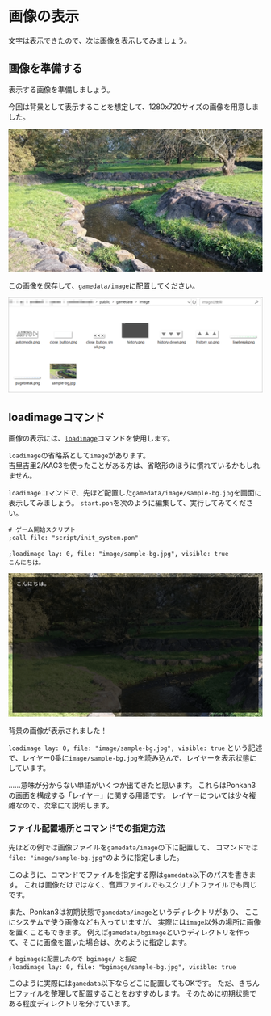 # 画像の表示

文字は表示できたので、次は画像を表示してみましょう。

## 画像を準備する

表示する画像を準備しましょう。

今回は背景として表示することを想定して、1280x720サイズの画像を用意しました。

![サンプル画像](image/sample-bg.jpg)

この画像を保存して、`gamedata/image`に配置してください。

![配置先](image/image_01.png)

## loadimageコマンド

画像の表示には、[`loadimage`](../ref/command_ref.md#loadimage-image)コマンドを使用します。

<div class="note">
<code>loadimage</code>の省略系として<code>image</code>があります。<br>
吉里吉里2/KAG3を使ったことがある方は、省略形のほうに慣れているかもしれません。
</div>

`loadimage`コマンドで、先ほど配置した`gamedata/image/sample-bg.jpg`を画面に表示してみましょう。
`start.pon`を次のように編集して、実行してみてください。

```plain
# ゲーム開始スクリプト
;call file: "script/init_system.pon"

;loadimage lay: 0, file: "image/sample-bg.jpg", visible: true
こんにちは。
```

![背景表示](image/image_02.png)

背景の画像が表示されました！

`loadimage lay: 0, file: "image/sample-bg.jpg", visible: true`
という記述で、レイヤー0番に`image/sample-bg.jpg`を読み込んで、レイヤーを表示状態にしています。

……意味が分からない単語がいくつか出てきたと思います。
これらはPonkan3の画面を構成する「レイヤー」に関する用語です。
レイヤーについては少々複雑なので、次章にて説明します。

### ファイル配置場所とコマンドでの指定方法

先ほどの例では画像ファイルを`gamedata/image`の下に配置して、
コマンドでは`file: "image/sample-bg.jpg"`のように指定しました。

このように、コマンドでファイルを指定する際は`gamedata`以下のパスを書きます。
これは画像だけではなく、音声ファイルでもスクリプトファイルでも同じです。

また、Ponkan3は初期状態で`gamedata/image`というディレクトリがあり、
ここにシステムで使う画像なども入っていますが、
実際には`image`以外の場所に画像を置くこともできます。
例えば`gamedata/bgimage`というディレクトリを作って、そこに画像を置いた場合は、次のように指定します。

```
# bgimageに配置したので bgimage/ と指定
;loadimage lay: 0, file: "bgimage/sample-bg.jpg", visible: true
```

このように実際には`gamedata`以下ならどこに配置してもOKです。
ただ、きちんとファイルを整理して配置することをおすすめします。
そのために初期状態である程度ディレクトリを分けています。
